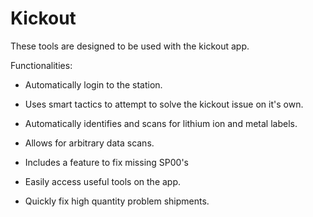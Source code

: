 # Kickout

These tools are designed to be used with the kickout app.

Functionalities:
* Automatically login to the station.

* Uses smart tactics to attempt to solve the kickout issue on it's own.

* Automatically identifies and scans for lithium ion and metal labels.

* Allows for arbitrary data scans.

* Includes a feature to fix missing SP00's

* Easily access useful tools on the app.

* Quickly fix high quantity problem shipments.
